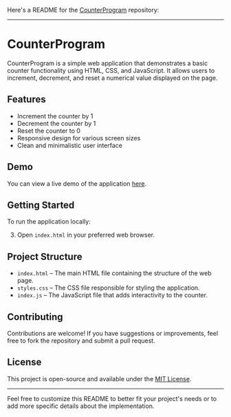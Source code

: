 Here's a README for the [CounterProgram](https://github.com/Thalesmar/CounterProgram) repository:

---

# CounterProgram

CounterProgram is a simple web application that demonstrates a basic counter functionality using HTML, CSS, and JavaScript. It allows users to increment, decrement, and reset a numerical value displayed on the page.

## Features

* Increment the counter by 1
* Decrement the counter by 1
* Reset the counter to 0
* Responsive design for various screen sizes
* Clean and minimalistic user interface

## Demo

You can view a live demo of the application [here](https://thalesmar.github.io/CounterProgram/).

## Getting Started

To run the application locally:

3. Open `index.html` in your preferred web browser.

## Project Structure

* `index.html` – The main HTML file containing the structure of the web page.
* `styles.css` – The CSS file responsible for styling the application.
* `index.js` – The JavaScript file that adds interactivity to the counter.

## Contributing

Contributions are welcome! If you have suggestions or improvements, feel free to fork the repository and submit a pull request.

## License

This project is open-source and available under the [MIT License](LICENSE).

---

Feel free to customize this README to better fit your project's needs or to add more specific details about the implementation.
